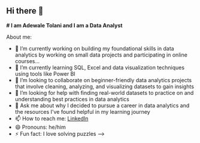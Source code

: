 ## Hi there 👋

**# I am Adewale Tolani and I am a Data Analyst** 

About me:

- 🔭 I’m currently working on building my foundational skills in data analytics by working on small data projects and participating in online courses...
- 🌱 I’m currently learning SQL, Excel and data visualization techniques using tools like Power BI
- 👯 I’m looking to collaborate on beginner-friendly data analytics projects that involve cleaning, analyzing, and visualizing datasets to gain insights
- 🤔 I’m looking for help with finding real-world datasets to practice on and understanding best practices in data analytics
- 💬 Ask me about why I decided to pursue a career in data analytics and the resources I've found helpful in my learning journey
- 📫 How to reach me: [LinkedIn](https://www.linkedin.com/in/adewale-tolani-013bb723)
- 😄 Pronouns: he/him
- ⚡ Fun fact: I love solving puzzles
-->
